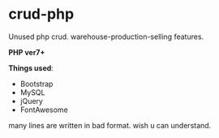 # crud-php

Unused php crud. warehouse-production-selling features.

<b>PHP ver7+</b>

<b>Things used</b>:
- Bootstrap
- MySQL
- jQuery
- FontAwesome


many lines are written in bad format. wish u can understand.
